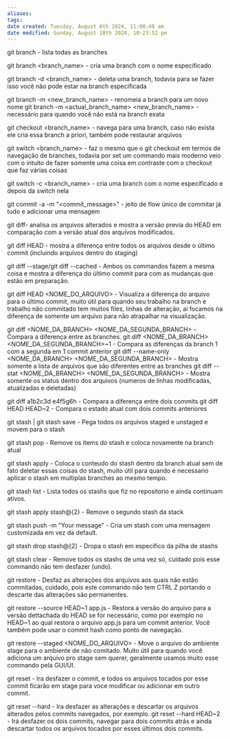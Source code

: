 ```yaml
---
aliases: 
tags: 
date created: Tuesday, August 6th 2024, 11:08:48 am
date modified: Sunday, August 18th 2024, 10:23:52 pm
---
```

git branch - lista todas as branches

git branch <branch_name> - cria uma branch com o nome especificado 

git branch -d <branch_name> - deleta uma branch, todavia para se fazer isso você não pode estar na branch especificada

git branch -m <new_branch_name> - renomeia a branch para um novo nome
git branch -m <actual_branch_name> <new_branch_name> - necessário para quando você não está na branch exata

git checkout <branch_name> - navega para uma branch, caso não exista ele cria essa branch a 
priori, também pode restaurar arquivos

git switch <branch_name> - faz o mesmo que o git checkout em termos de navegação de branches, todavia por set um commando mais moderno veio com o intuito de fazer somente uma coisa em contraste com o checkout que faz várias coisas

git switch -c <branch_name> - cria uma branch com o nome especificado e depois da switch nela

git commit -a -m "<commit_message>" - jeito de flow único de commitar já tudo e adicionar uma mensagem

git diff- analisa os arquivos alterados e mostra a versão previa do HEAD em comparação com a versão atual dos arquivos modificados.

git diff HEAD - mostra a diferença entre todos os arquivos desde o último commit (incluindo arquivos dentro do staging)

git diff --stage/git diff --cached - Ambos os commandos fazem a mesma coisa e mostra a diferença do último commit para com as mudanças que estão em preparação.

git diff HEAD <NOME_DO_ARQUIVO> - Visualiza a diferença do arquivo para o último commit, muito útil para quando seu trabalho na branch e trabalho não commitado tem muitos files, linhas de alteração, ai focamos na diferença de somente um arquivo para não atrapalhar na visualização.

git diff <NOME_DA_BRANCH> <NOME_DA_SEGUNDA_BRANCH> - Compara a diferença entre as branches.
	git diff <NOME_DA_BRANCH> <NOME_DA_SEGUNDA_BRANCH>~1 - Compara as diferenças da branch 1 com a segunda em 1 commit anterior
	git diff --name-only <NOME_DA_BRANCH> <NOME_DA_SEGUNDA_BRANCH> - Mostra somente a lista de arquivos que são diferentes entre as branches
	git diff --stat <NOME_DA_BRANCH> <NOME_DA_SEGUNDA_BRANCH> - Mostra somente os status dentro dos arquivos (numeros de linhas modificadas, atualizadas e deletadas)

git diff a1b2c3d e4f5g6h - Compara a diferença entre dois commits
git diff HEAD HEAD~2 - Compara o estado atual com dois commits anteriores

git stash | git stash save - Pega todos os arquivos staged e unstaged e movem para o stash

git stash pop - Remove os items do stash e coloca novamente na branch atual

git stash apply - Coloca o conteudo do stash dentro da branch atual sem de fato deletar essas coisas do stash, muito útil para quando é necessario aplicar o stash em multiplas branches ao mesmo tempo.

git stash list - Lista todos os stashs que fiz no repositorio e ainda continuam ativos.

git stash apply stash@{2} - Remove o segundo stash da stack

git stash push -m "Your message" - Cria um stash com uma mensagem customizada em vez da default.

git stash drop stash@{2} - Dropa o stash em especifico da pilha de stashs

git stash clear - Remove todos os stashs de uma vez só, cuidado pois esse commando não tem desfazer (undo).

git restore - Desfaz as alterações dos arquivos aos quais não estão commitadas, cuidado, pois este commando não tem CTRL Z portando o descarte das alterações são permanentes.

git restore --source HEAD~1 app.js - Restora a versão do arquivo para a versão dettachada do HEAD se for necessário, como por exemplo no HEAD~1 ao qual restora o arquivo app.js para um commit anterior. Você também pode usar o commit hash como ponto de navegação.

git restore --staged <NOME_DO_ARQUIVO> - Move o arquivo do ambiente stage para o ambiente de não comitado. Muito útil para quando você adiciona um arquivo pro stage sem querer, geralmente usamos muito esse commando pela GUI/UI.

git reset <COMMIT> - Ira desfazer o commit, e todos os arquivos tocados por esse commit ficarão em stage para voce modificar ou adicionar em outro commit.

git reset --hard <COMMIT> - Ira desfazer as alterações e descartar os arquivos alterados pelos commits navegados, por exemplo.
	git reset --hard HEAD~2 - Irá desfazer os dois commits, navegar para dois commits atrás e ainda descartar todos os arquivos tocados por esses últimos dois commits.